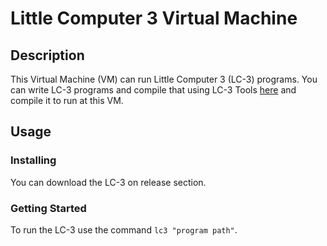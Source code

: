 # Little Computer 3 Virtual Machine

## Description
This Virtual Machine (VM) can run Little Computer 3 (LC-3) programs. You can write LC-3 programs and compile that using LC-3 Tools [here](http://pages.cs.wisc.edu/~markhill/cs252/Fall2009/handouts/pennsim/lc3edit_301.zip) and compile it to run at this VM.

## Usage

### Installing
You can download the LC-3 on release section.

### Getting Started
To run the LC-3 use the command ```lc3 "program path"```.
